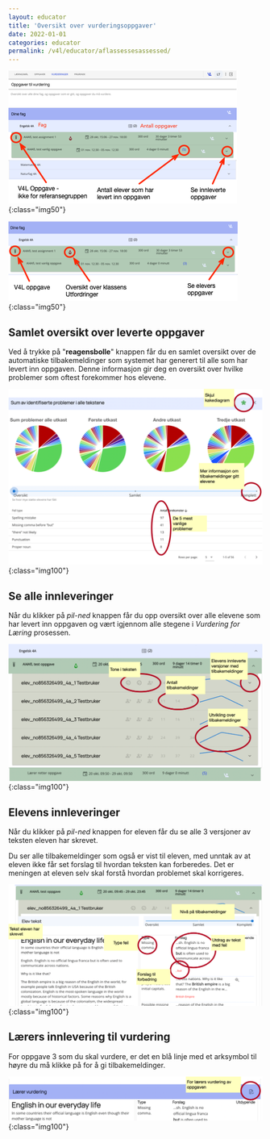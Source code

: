 ```yaml
---
layout: educator
title: 'Oversikt over vurderingsoppgaver'
date: 2022-01-01
categories: educator
permalink: /v4l/educator/aflassessesassessed/
---
```


![Oppgaver til vurdering](/assets/img/educator/assess1.png){:class="img50"}


![V4L oppgaver til vurdering](/assets/img/educator/assess2.png){:class="img50"}

## Samlet oversikt over leverte oppgaver

Ved å trykke på "**reagensbolle**" knappen får du en samlet oversikt over de automatiske tilbakemeldinger som systemet har generert til alle som har levert inn oppgaven. Denne informasjon gir deg en oversikt over hvilke problemer som oftest forekommer hos elevene.


![Samlet informasjon om tilbakemeldinger til klassen](/assets/img/educator/aflassessed-diagram.png){:class="img100"}


## Se alle innleveringer

Når du klikker på *pil-ned* knappen får du opp oversikt over alle elevene som har levert inn oppgaven og vært igjennom alle stegene i *Vurdering for Læring* prosessen.


![Liste over alle elevers innleveringer til denne oppgaven](/assets/img/educator/aflassessed-liste.png){:class="img100"}


## Elevens innleveringer

Når du klikker på *pil-ned* knappen for eleven får du se alle 3 versjoner av teksten eleven har skrevet.

Du ser alle tilbakemeldinger som også er vist til eleven, med unntak av at eleven ikke får set forslag til hvordan teksten kan forberedes. Det er meningen at eleven selv skal forstå hvordan problemet skal korrigeres.

![Elevers detaljerte tilbakemeldinger fra systemet](/assets/img/educator/aflassessed-learner-detail.png){:class="img100"}


## Lærers innlevering til vurdering
For oppgave 3 som du skal vurdere, er det en blå linje med et arksymbol til høyre du må klikke på for å gi tilbakemeldinger.


![Lærer vurderer tredje oppgave](/assets/img/educator/aflassessed-educator-assesses.png){:class="img100"}

